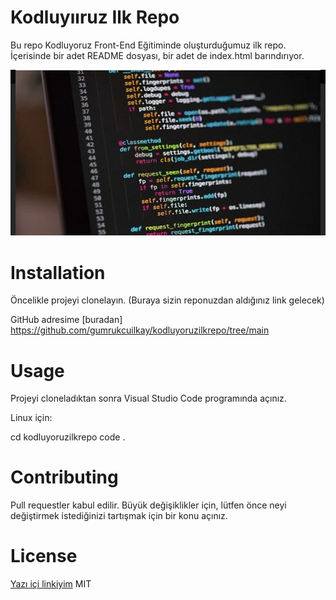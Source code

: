 # Kodluyııruz Ilk Repo

Bu repo Kodluyoruz Front-End Eğitiminde oluşturduğumuz ilk repo. İçerisinde bir adet README dosyası, bir adet de index.html barındırıyor.

![Kod](imge.png/kod-editoru.jpg)

# Installation

Öncelikle projeyi clonelayın. (Buraya sizin reponuzdan aldığınız link gelecek)

 GitHub adresime [buradan] https://github.com/gumrukcuilkay/kodluyoruzilkrepo/tree/main

# Usage

Projeyi cloneladıktan sonra Visual Studio Code programında açınız.

Linux için:

cd kodluyoruzilkrepo
code .

# Contributing

Pull requestler kabul edilir. Büyük değişiklikler için, lütfen önce neyi değiştirmek istediğinizi tartışmak için bir konu açınız.

# License

 [Yazı içi linkiyim](https://choosealicense.com/licenses/mit/)
 MIT


